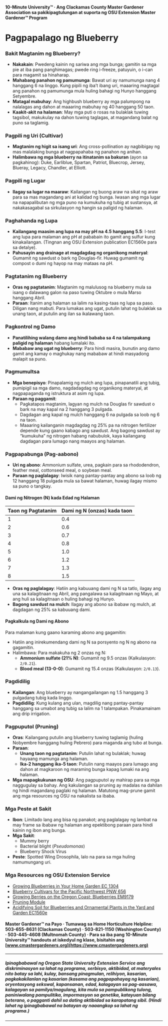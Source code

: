 #### 10-Minute University™ · Ang Clackamas County Master Gardener Association sa pakikipagtulungan at suporta ng OSU Extension Master Gardener™ Program

# Pagpapalago ng Blueberry

### Bakit Magtanim ng Blueberry?
- **Nakakain**: Pwedeng kainin ng sariwa ang mga bunga; gamitin sa mga pie at iba pang panghimagas; pwede ring i-freeze, patuyuin, o i-can para magamit sa hinaharap.
- **Mahabang panahon ng pamumunga**: Bawat uri ay namumunga nang 4 hanggang 6 na linggo. Kung pipili ng iba’t ibang uri, maaaring magtagal ang panahon ng pamumunga mula huling bahagi ng Hunyo hanggang Setyembre.
- **Matagal mabuhay**: Ang highbush blueberry ay mga palumpong na nalalagas ang dahon at maaaring mabuhay ng 40 hanggang 50 taon.
- **Kaakit-akit na halaman**: May mga puti o rosas na bulaklak tuwing tagsibol, makukulay na dahon tuwing taglagas, at magandang balat ng puno sa taglamig.

### Pagpili ng Uri (Cultivar)
- **Magtanim ng higit sa isang uri**: Ang cross-pollination ay nagbibigay ng mas malalaking bunga at nagpapahaba ng panahon ng anihan.
- **Halimbawa ng mga blueberry na itinatanim sa bakuran** (ayon sa pagkahinog): Duke, Earliblue, Spartan, Patriot, Bluecrop, Jersey, Blueray, Legacy, Chandler, at Elliott.

### Pagpili ng Lugar
- **Ilagay sa lugar na maaraw**: Kailangan ng buong araw na sikat ng araw para sa mas magandang ani at kalidad ng bunga. Iwasan ang mga lugar na napapalibutan ng mga puno na kumukuha ng tubig at sustansya, at nakakasagabal sa sirkulasyon ng hangin sa paligid ng halaman.

### Paghahanda ng Lupa
- **Kailangang maasim ang lupa na may pH na 4.5 hanggang 5.5**: I-test ang lupa para malaman ang pH at pababain ito gamit ang sulfur kung kinakailangan. (Tingnan ang OSU Extension publication EC1560e para sa detalye).
- **Pahusayin ang drainage at magdagdag ng organikong materyal**: Gumamit ng sawdust o bark ng Douglas-fir. Huwag gumamit ng compost o dumi ng hayop na may mataas na pH.

### Pagtatanim ng Blueberry
- **Oras ng pagtatanim**: Magtanim ng malulusog na blueberry mula sa isang o dalawang galon na paso tuwing Oktubre o mula Marso hanggang Abril.
- **Paraan**: Itanim ang halaman sa lalim na kasing-taas ng lupa sa paso. Diligan nang mabuti. Para lumakas ang ugat, putulin lahat ng bulaklak sa unang taon, at putulin ang ilan sa ikalawang taon.

### Pagkontrol ng Damo
- **Panatilihing walang damo ang hindi bababa sa 4 na talampakang paligid ng halaman** habang lumalaki ito.
- **Mababaw ang ugat ng blueberry**: Para hindi masira, bunutin ang damo gamit ang kamay o maghukay nang mababaw at hindi masyadong malapit sa puno.

### Pagmumultsa
- **Mga benepisyo**: Pinapalamig ng mulch ang lupa, pinapanatili ang tubig, pumipigil sa mga damo, nagdadagdag ng organikong materyal, at nagpapaganda ng istruktura at asim ng lupa.
- **Paraan ng paggamit**:
  - Pagkatapos magtanim, lagyan ng mulch na Douglas fir sawdust o bark na may kapal na 2 hanggang 3 pulgada.
  - Dagdagan ang kapal ng mulch hanggang 6 na pulgada sa loob ng 6 na taon.
  - Maaaring kailanganin magdagdag ng 25% pa na nitrogen fertilizer depende kung gaano kabago ang sawdust. Ang bagong sawdust ay “kumukuha” ng nitrogen habang nabubulok, kaya kailangang dagdagan para lumago nang maayos ang halaman.

### Pagpapabunga (Pag-aabono)
- **Uri ng abono**: Ammonium sulfate, urea, pagkain para sa rhododendron, feather meal, cottonseed meal, o soybean meal.
- **Paraan ng paglalagay**: Iwisik nang pantay-pantay ang abono sa loob ng 12 hanggang 18 pulgada mula sa bawat halaman, huwag ilagay mismo sa puno o tangkay.

#### Dami ng Nitrogen (N) kada Edad ng Halaman

| Taon ng Pagtatanim | Dami ng N (onzas) kada taon |
|--------------------|----------------------------|
| 1                  | 0.4                        |
| 2                  | 0.6                        |
| 3                  | 0.7                        |
| 4                  | 0.8                        |
| 5                  | 1.0                        |
| 6                  | 1.2                        |
| 7                  | 1.3                        |
| 8                  | 1.5                        |

- **Oras ng paglalagay**: Hatiin ang kabuuang dami ng N sa tatlo, ilagay ang una sa kalagitnaan ng Abril, ang pangalawa sa kalagitnaan ng Mayo, at ang huli sa kalagitnaan o huling bahagi ng Hunyo.
- **Bagong sawdust na mulch**: Ilagay ang abono sa ibabaw ng mulch, at dagdagan ng 25% sa kabuuang dami.

#### Pagkalkula ng Dami ng Abono

Para malaman kung gaano karaming abono ang gagamitin:
- Hatiin ang inirekumendang dami ng N sa porsyento ng N ng abono na gagamitin.
- Halimbawa: Para makakuha ng 2 onzas ng N:
  - **Ammonium sulfate (21% N)**: Gumamit ng 9.5 onzas (Kalkulasyon: `2/0.21`).
  - **Blood meal (13-0-0)**: Gumamit ng 15.4 onzas (Kalkulasyon: `2/0.13`).

### Pagdidilig
- **Kailangan**: Ang blueberry ay nangangailangan ng 1.5 hanggang 3 pulgadang tubig kada linggo.
- **Pagdidilig**: Kung kulang ang ulan, magdilig nang pantay-pantay hanggang sa umabot ang tubig sa lalim na 1 talampakan. Pinakamainam ang drip irrigation.

### Pagpuputol (Pruning)
- **Oras**: Kailangang putulin ang blueberry tuwing taglamig (huling Nobyembre hanggang huling Pebrero) para maganda ang tubo at bunga.
- **Paraan**:
  - **Unang taon ng pagtatanim**: Putulin lahat ng bulaklak; huwag hayaang mamunga ang halaman.
  - **Ika-2 hanggang ika-5 taon**: Putulin nang maayos para lumago ang dahon at magkaroon ng maraming bunga kapag lumaki na ang halaman.
- **Mga mapagkukunan ng OSU**: Ang pagpuputol ay mahirap para sa mga naggugulay sa bahay. Ang kakulangan sa pruning ay madalas na dahilan ng hindi magandang paglaki ng halaman. Matutong mag-prune gamit ang mga resources ng OSU na nakalista sa ibaba.

### Mga Peste at Sakit
- **Ibon**: Limitado lang ang bisa ng panakot; ang paglalagay ng lambat na may frame sa ibabaw ng halaman ang epektibong paraan para hindi kainin ng ibon ang bunga.
- **Mga Sakit**:
  - Mummy berry
  - Bacterial blight (*Pseudomonas*)
  - Blueberry Shock Virus
- **Peste**: Spotted Wing Drosophila, lalo na para sa mga huling namumungang uri.

### Mga Resources ng OSU Extension Service
- [Growing Blueberries in Your Home Garden EC 1304](https://catalog.extension.oregonstate.edu/)
- [Blueberry Cultivars for the Pacific Northwest PNW 656](https://catalog.extension.oregonstate.edu/)
- [Growing Berries on the Oregon Coast: Blueberries EM9179](https://catalog.extension.oregonstate.edu/)
- [Pruning Module](https://workspace.oregonstate.edu/course/pruning-blueberries?hsLang=en)
- [Acidifying Soil for Blueberries and Ornamental Plants in the Yard and Garden EC1560e](https://catalog.extension.oregonstate.edu/)

#### Master Gardener™ na Payo · Tumawag sa Home Horticulture Helpline: 503-655-8631 (Clackamas County) · 503-821-1150 (Washington County) · 503-445-4608 (Multnomah County) · Para sa iba pang 10-Minute University™ handouts at iskedyul ng klase, bisitahin ang [www.cmastergardeners.org](https://www.cmastergardeners.org)

---

##### Ipinagbabawal ng Oregon State University Extension Service ang diskriminasyon sa lahat ng programa, serbisyo, aktibidad, at materyales nito batay sa lahi, kulay, bansang pinagmulan, relihiyon, kasarian, pagkakakilanlan ng kasarian (kasama ang pagpapahayag ng kasarian), oryentasyong sekswal, kapansanan, edad, kalagayan sa pag-aasawa, kalagayan sa pamilya/magulang, kita mula sa pampublikong tulong, paniniwalang pampulitika, impormasyon sa genetika, katayuan bilang beterano, o pagganti dahil sa dating aktibidad sa karapatang sibil. (Hindi lahat ng ipinagbabawal na batayan ay naaangkop sa lahat ng programa.)
---
